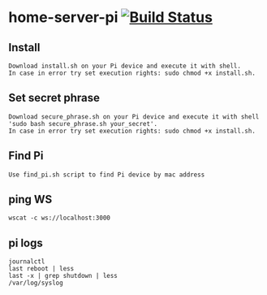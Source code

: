 # home-server-pi [![Build Status](https://travis-ci.com/stesel/home-server-pi.svg?branch=master)](https://travis-ci.com/stesel/home-server-pi)

## Install
```
Download install.sh on your Pi device and execute it with shell.
In case in error try set execution rights: sudo chmod +x install.sh.
```
## Set secret phrase
```
Download secure_phrase.sh on your Pi device and execute it with shell 'sudo bash secure_phrase.sh your_secret'.
In case in error try set execution rights: sudo chmod +x install.sh.
```

## Find Pi
```
Use find_pi.sh script to find Pi device by mac address 
```

## ping WS
```
wscat -c ws://localhost:3000
```

## pi logs
```
journalctl
last reboot | less
last -x | grep shutdown | less
/var/log/syslog
```
